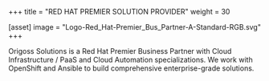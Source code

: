 +++
title = "RED HAT PREMIER SOLUTION PROVIDER"
weight = 30

[asset]
  image = "Logo-Red_Hat-Premier_Bus_Partner-A-Standard-RGB.svg"
+++

Origoss Solutions is a Red Hat Premier Business Partner with Cloud Infrastructure / PaaS and Cloud Automation specializations. We work with OpenShift and Ansible to build comprehensive enterprise-grade solutions.
